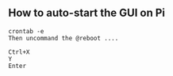 ## How to auto-start the GUI on Pi
```
crontab -e
Then uncommand the @reboot ....

Ctrl+X
Y
Enter

```
 
